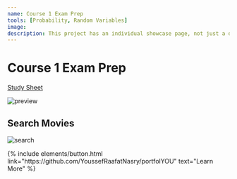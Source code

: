 ```yaml
---
name: Course 1 Exam Prep
tools: [Probability, Random Variables]
image: 
description: This project has an individual showcase page, not just a direct link to the project site or repo. Now you have more space to describe your awesome project!
---
```


# Course 1 Exam Prep

[Study Sheet](https://raw.githack.com/codyish/Prob_class_series/refs/heads/main/Course%201/Study%20/exam_prep.html)

![preview](https://www.sketchappsources.com/resources/source-image/we-were-soldiers-landing-page-dbruggisser.jpg)

## Search Movies

![search](https://www.sketchappsources.com/resources/source-image/microsoft-windows-10-virtual-keyboard-diogo-sousa.png)

<p class="text-center">
{% include elements/button.html link="https://github.com/YoussefRaafatNasry/portfolYOU" text="Learn More" %}
</p>
